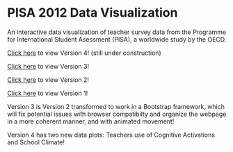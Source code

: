 # PISA 2012 Data Visualization
An interactive data visualization of teacher survey data from the Programme for International Student Asessment (PISA), a worldwide study by the OECD. 

[Click here](https://nehal96.github.io/PISA-2012-Data-Visualization/v4/) to view Version 4! (still under construction)

[Click here](https://nehal96.github.io/PISA-2012-Data-Visualization/v3/) to view Version 3! 

[Click here](https://nehal96.github.io/PISA-2012-Data-Visualization/v2/) to view Version 2!

[Click here](https://nehal96.github.io/PISA-2012-Data-Visualization/v1/) to view Version 1!

Version 3 is Version 2 transformed to work in a Bootstrap framework, which will fix potential issues with browser compatibilty and organize the webpage in a more coherent manner, and with animated movement!

Version 4 has two new data plots: Teachers use of Cognitive Activations and School Climate!
